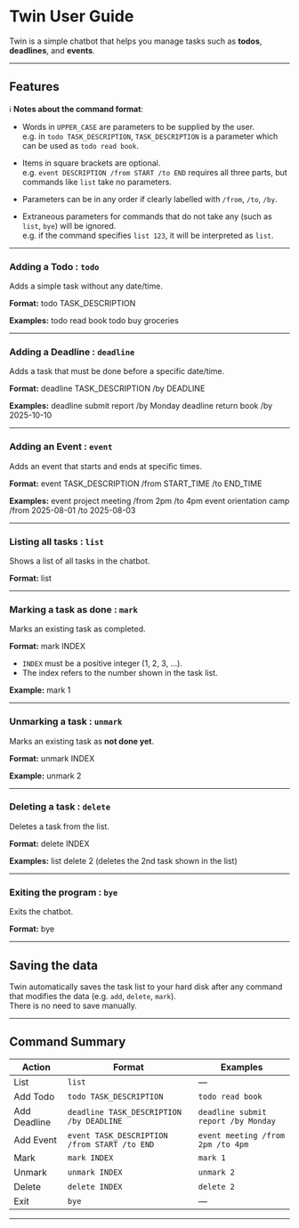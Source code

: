 # Twin User Guide

Twin is a simple chatbot that helps you manage tasks such as **todos**, **deadlines**, and **events**.

---

## Features

:information_source: **Notes about the command format**:

- Words in `UPPER_CASE` are parameters to be supplied by the user.  
  e.g. in `todo TASK_DESCRIPTION`, `TASK_DESCRIPTION` is a parameter which can be used as `todo read book`.

- Items in square brackets are optional.  
  e.g. `event DESCRIPTION /from START /to END` requires all three parts, but commands like `list` take no parameters.

- Parameters can be in any order if clearly labelled with `/from`, `/to`, `/by`.

- Extraneous parameters for commands that do not take any (such as `list`, `bye`) will be ignored.  
  e.g. if the command specifies `list 123`, it will be interpreted as `list`.

---


### Adding a Todo : `todo`

Adds a simple task without any date/time.

**Format:**
todo TASK_DESCRIPTION


**Examples:**
todo read book
todo buy groceries


---

### Adding a Deadline : `deadline`

Adds a task that must be done before a specific date/time.

**Format:**
deadline TASK_DESCRIPTION /by DEADLINE


**Examples:**
deadline submit report /by Monday
deadline return book /by 2025-10-10



---

### Adding an Event : `event`

Adds an event that starts and ends at specific times.

**Format:**
event TASK_DESCRIPTION /from START_TIME /to END_TIME


**Examples:**
event project meeting /from 2pm /to 4pm
event orientation camp /from 2025-08-01 /to 2025-08-03


---

### Listing all tasks : `list`

Shows a list of all tasks in the chatbot.

**Format:**
list


---

### Marking a task as done : `mark`

Marks an existing task as completed.

**Format:**
mark INDEX


- `INDEX` must be a positive integer (1, 2, 3, …​).
- The index refers to the number shown in the task list.

**Example:**
mark 1


---

### Unmarking a task : `unmark`

Marks an existing task as **not done yet**.

**Format:**
unmark INDEX

**Example:**
unmark 2

---

### Deleting a task : `delete`

Deletes a task from the list.

**Format:**
delete INDEX


**Examples:**
list
delete 2 (deletes the 2nd task shown in the list)


---

### Exiting the program : `bye`

Exits the chatbot.

**Format:**
bye


---

## Saving the data

Twin automatically saves the task list to your hard disk after any command that modifies the data (e.g. `add`, `delete`, `mark`).  
There is no need to save manually.

---

## Command Summary

| Action       | Format                                   | Examples |
|--------------|------------------------------------------|----------|
| List         | `list`                                   | — |
| Add Todo     | `todo TASK_DESCRIPTION`                  | `todo read book` |
| Add Deadline | `deadline TASK_DESCRIPTION /by DEADLINE` | `deadline submit report /by Monday` |
| Add Event    | `event TASK_DESCRIPTION /from START /to END` | `event meeting /from 2pm /to 4pm` |
| Mark         | `mark INDEX`                             | `mark 1` |
| Unmark       | `unmark INDEX`                           | `unmark 2` |
| Delete       | `delete INDEX`                           | `delete 2` |
| Exit         | `bye`                                    | — |

---